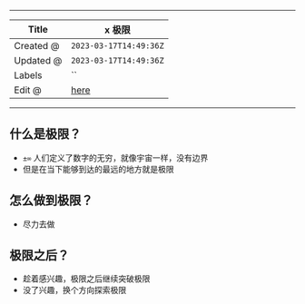 -----

| Title     | x 极限                                           |
| --------- | ---------------------------------------------- |
| Created @ | `2023-03-17T14:49:36Z`                         |
| Updated @ | `2023-03-17T14:49:36Z`                         |
| Labels    | \`\`                                           |
| Edit @    | [here](https://github.com/junxnone/s/issues/3) |

-----

## 什么是极限？

  - `±∞` 人们定义了数字的无穷，就像宇宙一样，没有边界
  - 但是在当下能够到达的最远的地方就是极限

## 怎么做到极限？

  - 尽力去做

## 极限之后？

  - 趁着感兴趣，极限之后继续突破极限
  - 没了兴趣，换个方向探索极限
